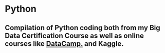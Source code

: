 # Python

## Compilation of Python coding both from my Big Data Certification Course as well as online courses like [DataCamp.](https://www.datacamp.com/tracks/data-scientist-with-python?version=4) and Kaggle.
